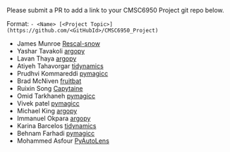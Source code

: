 Please submit a PR to add a link to your CMSC6950 Project git repo below.

Format: `- <Name> [<Project Topic>](https://github.com/<GitHubId>/CMSC6950_Project)`

- James Munroe [Rescal-snow](https://github.com/jmunroe/CMSC6950_Project)
- Yashar Tavakoli [argopy](https://github.com/yashar-mun/CMSC6950_Project)
- Lavan Thaya [argopy](https://github.com/lavanthaya/CMSC6950_Project)
- Atiyeh Tahavorgar [tidynamics](https://github.com/Atiyeh996/CMSC6950_Project)
- Prudhvi Kommareddi [pymagicc](https://github.com/pkommareddi/CMSC6950_Project)
- Brad McNiven [fruitbat](https://github.com/bm2570/CMSC6950_Project)
- Ruixin Song [Capytaine](https://github.com/tsuzzy/CMSC6950_Project)
- Omid Tarkhaneh [pymagicc](https://github.com/OmidTarkhaneh/CMSC6950_Project)  
- Vivek patel [pymagicc](https://github.com/vivek1697/CMSC6950_Project)
- Michael King [argopy](https://github.com/mtk282/CMSC6950_Project)
- Immanuel Okpara [argopy](https://github.com/kentokpara/CMSC6950_Project)
- Karina Barcelos [tidynamics](https://github.com/kdabarcelos/CMSC6950_Project)
- Behnam Farhadi [pymagicc](https://github.com/behnamfarhadi2010/CMSC6950_Project)  
- Mohammed Asfour [PyAutoLens](https://github.com/m3asfour/CMSC6950_Project)
